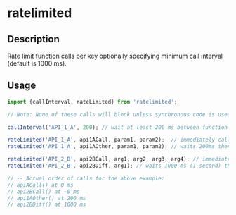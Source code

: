 # ratelimited

## Description

Rate limit function calls per key optionally specifying minimum call interval (default is 1000 ms).

## Usage

```javascript
import {callInterval, rateLimited} from 'ratelimited';

// Note: None of these calls will block unless synchronous code is used in the functions specified

callInterval('API_1_A', 200); // wait at least 200 ms between function calls for key API_1_A

rateLimited('API_1_A', api1ACall, param1, param2);  // immediately calls api1ACall(param1,param2)
rateLimited('API_1_A', api1AOther, param1, param2); // waits 200ms then calls api1AOther(param1, param2)

rateLimited('API_2_B', api2BCall, arg1, arg2, arg3, arg4); // immediately calls api2BCall(arg1,arg2,arg3,arg4)
rateLimited('API_2_B', api2BDiff, arg1); // waits 1000 ms (1 second) then calls api2BDiff(arg1);

// -- Actual order of calls for the above example:
// apiACall() at 0 ms
// api2BCall() at ~0 ms
// api1AOther() at 200 ms
// api2BDiff() at 1000 ms

```
